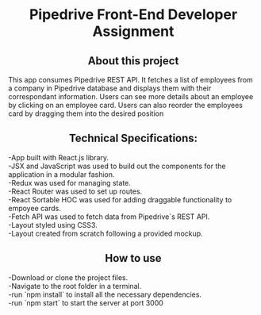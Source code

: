 <h1 align="center">Pipedrive Front-End Developer Assignment</h1>

<h2 align="center">About this project</h2>
<p>This app consumes Pipedrive REST API. It fetches a list of employees from a company in Pipedrive database and displays them with their correspondant information. Users can see more details about an employee by clicking on an employee card. Users can also reorder the employees card by dragging them into the desired position</p>

<h2 align="center">Technical Specifications:</h2>
-App built with React.js library.<br>
-JSX and JavaScript was used to build out the components for the application in a modular fashion.<br>
-Redux was used for managing state.<br>
-React Router was used to set up routes.<br>
-React Sortable HOC was used for adding draggable functionality to empoyee cards.<br>
-Fetch API was used to fetch data from Pipedrive´s REST API.<br>
-Layout styled using CSS3.<br>
-Layout created from scratch following a provided mockup.<br>

<h2 align="center">How to use</h2>
-Download or clone the project files.<br>
-Navigate to the root folder in a terminal.<br>
-run `npm install` to install all the necessary dependencies.<br>
-run `npm start` to start the server at port 3000<br>


